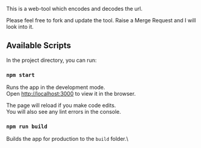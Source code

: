 
This is a web-tool which encodes and decodes the url.

Please feel free to fork and update the tool. Raise a Merge Request and I will look into it.

## Available Scripts

In the project directory, you can run:

### `npm start`

Runs the app in the development mode.\
Open [http://localhost:3000](http://localhost:3000) to view it in the browser.

The page will reload if you make code edits.\
You will also see any lint errors in the console.

### `npm run build`

Builds the app for production to the `build` folder.\
